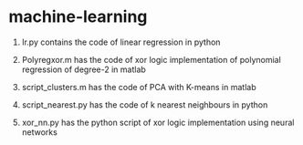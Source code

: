 # machine-learning  
1. lr.py contains the code of linear regression in python  

2. Polyregxor.m has the code of xor logic implementation of polynomial regression of degree-2 in matlab  

3. script_clusters.m has the code of PCA with K-means in matlab  

4. script_nearest.py has the code of k nearest neighbours in python  
  
5. xor_nn.py has the python script of xor logic implementation using neural networks
